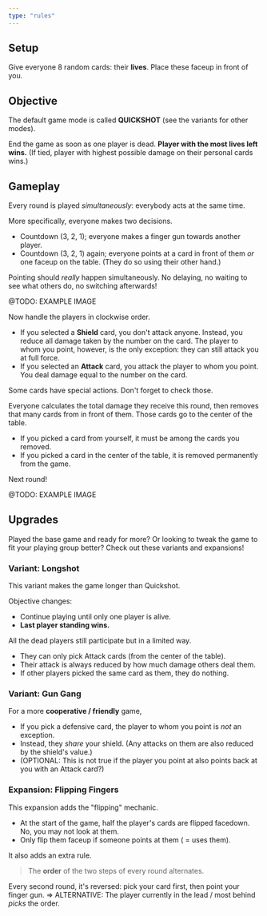 ```yaml
---
type: "rules"
---
```


## Setup

Give everyone 8 random cards: their **lives**. Place these faceup in front of you.

## Objective

The default game mode is called **QUICKSHOT** (see the variants for other modes).

End the game as soon as one player is dead. **Player with the most lives left wins.** (If tied, player with highest possible damage on their personal cards wins.)

## Gameplay

Every round is played _simultaneously_: everybody acts at the same time.

More specifically, everyone makes two decisions.

* Countdown (3, 2, 1); everyone makes a finger gun towards another player.
* Countdown (3, 2, 1) again; everyone points at a card in front of them _or_ one faceup on the table. (They do so using their other hand.)

Pointing should _really_ happen simultaneously. No delaying, no waiting to see what others do, no switching afterwards!

@TODO: EXAMPLE IMAGE

Now handle the players in clockwise order.

* If you selected a **Shield** card, you don't attack anyone. Instead, you reduce all damage taken by the number on the card. The player to whom you point, however, is the only exception: they can still attack you at full force.
* If you selected an **Attack** card, you attack the player to whom you point. You deal damage equal to the number on the card.

Some cards have special actions. Don't forget to check those.

Everyone calculates the total damage they receive this round, then removes that many cards from in front of them. Those cards go to the center of the table. 

* If you picked a card from yourself, it must be among the cards you removed.
* If you picked a card in the center of the table, it is removed permanently from the game.

Next round!

@TODO: EXAMPLE IMAGE

## Upgrades

Played the base game and ready for more? Or looking to tweak the game to fit your playing group better? Check out these variants and expansions!

### Variant: Longshot

This variant makes the game longer than Quickshot.

Objective changes:

* Continue playing until only one player is alive. 
* **Last player standing wins.**

All the dead players still participate but in a limited way.

* They can only pick Attack cards (from the center of the table).
* Their attack is always reduced by how much damage others deal them.
* If other players picked the same card as them, they do nothing.

### Variant: Gun Gang

For a more **cooperative / friendly** game,

* If you pick a defensive card, the player to whom you point is _not_ an exception.
* Instead, they _share_ your shield. (Any attacks on them are also reduced by the shield's value.)
* (OPTIONAL: This is not true if the player you point at also points back at you with an Attack card?)

### Expansion: Flipping Fingers

This expansion adds the "flipping" mechanic.

* At the start of the game, half the player's cards are flipped facedown. No, you may not look at them.
* Only flip them faceup if someone points at them ( = uses them).

It also adds an extra rule.

> The **order** of the two steps of every round alternates.

Every second round, it's reversed: pick your card first, then point your finger gun.
=> ALTERNATIVE: The player currently in the lead / most behind _picks_ the order.